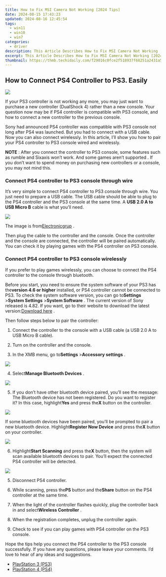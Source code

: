```yaml
---
title: How to Fix MSI Camera Not Working [2024 Tips]
date: 2024-08-15 17:43:23
updated: 2024-08-16 12:45:54
tags:
  - win11
  - win10
  - win7
categories:
  - driver
description: This Article Describes How to Fix MSI Camera Not Working [2024 Tips]
excerpt: This Article Describes How to Fix MSI Camera Not Working [2024 Tips]
thumbnail: https://thmb.techidaily.com/f29016c0fce2f518937f68251a2431a5f707a01cf190eb7eb7552fa0f6fd65d9.jpg
---
```


## How to Connect PS4 Controller to PS3. Easily

![](https://images.drivereasy.com/wp-content/uploads/2018/01/ps4-controller.jpg)

 If your PS3 controller is not working any more, you may just want to purchase a new controller (DualShock 4) rather than a new console. Your question now may be if PS4 controller is compatible with PS3 console, and how to connect a new controller to the previous console.

 Sony had announced PS4 controller was compatible with PS3 console not long after PS4 was launched. But you had to connect with a USB cable. Now you can also connect wirelessly. In this article, I’ll show you how to pair your PS4 controller to PS3 console wired and wirelessly.

**NOTE** : After you connect the controller to PS3 console, some features such as rumble and Sixaxis won’t work. And some games aren’t supported . If you don’t want to spend money on purchasing new controllers or a console, you may not mind this.

### Connect PS4 controller to PS3 console through wire

 It’s very simple to connect PS4 controller to PS3 console through wire. You just need to prepare a USB cable. The USB cable should be able to plug to the PS4 controller and the PS3 console at the same time. A **USB 2.0 A to USB Micro B** cable is what you’ll need.

![](https://images.drivereasy.com/wp-content/uploads/2018/01/usb-cable.jpg)

 The image is from[Electronicgrup](https://commons.wikimedia.org/wiki/File:0783.jpg) .

 Then plug the cable to the controller and the console. Once the controller and the console are connected, the controller will be paired automatically. You can check it by playing games with the PS4 controller on PS3 console.

### Connect PS4 controller to PS3 console wirelessly

 If you prefer to play games wirelessly, you can choose to connect the PS4 controller to the console through bluetooth.

 Before you start, you need to ensure the system software of your PS3 has the**version 4.6 or higher** installed, or PS4 controller cannot be connected to PS3\. To check the system software version, you can go to**Settings** \>**System Settings** \>**System Software** . The current version of Sony released is 4.82\. If you want, go to their website to download the latest version:[Download here](https://www.playstation.com/en-us/support/system-updates/ps3/) .

Then follow steps below to pair the controller:

 1) Connect the controller to the console with a USB cable (a USB 2.0 A to USB Micro B cable).

 2) Turn on the controller and the console.

 3) In the XMB menu, go to**Settings** \>**Accessory settings** .

![](https://images.drivereasy.com/wp-content/uploads/2018/01/accessory-settings.jpg)

 4) Select**Manage Bluetooth Devices** .

![](https://images.drivereasy.com/wp-content/uploads/2018/01/manage-bluetooth-devices.jpg)

 5) If you don’t have other bluetooth device paired, you’ll see the message: The Bluetooth device has not been registered. Do you want to register it? In this case, highlight**Yes** and press the**X** button on the controller.

![](https://images.drivereasy.com/wp-content/uploads/2018/01/img_5a55ec01d26e2.jpg)

 If some bluetooth devices have been paired, you’ll be prompted to pair a new bluetooth device. Highlight**Register Now Device** and press the**X** button on your controller.

![](https://images.drivereasy.com/wp-content/uploads/2018/01/register-now-devcie.jpg)

 6) Highlight**Start Scanning** and press the**X** button, then the system will scan available bluetooth devices to pair. You’ll expect the connected PS4 controller will be detected.

![](https://images.drivereasy.com/wp-content/uploads/2018/01/starting-scanning.jpg)

5) Disconnect PS4 controller.

6) While scanning, press the**PS** button and the**Share** button on the PS4 controller at the same time.

7) When the light of the controller flashes quickly, plug the controller back in and select**Wireless Controller** .

8) When the registration completes, unplug the controller again.

9) Check to see if you can play games with PS4 controller on the PS3 console.

 Hope the tips help you connect the PS4 controller to the PS3 console successfully. If you have any questions, please leave your comments. I’d love to hear of any ideas and suggestions.

* [PlayStation 3 (PS3)](https://www.drivereasy.com/tag-search/?tagId=10247)
* [PlayStation 4 (PS4)](https://www.drivereasy.com/tag-search/?tagId=180)


<ins class="adsbygoogle"
     style="display:block"
     data-ad-format="autorelaxed"
     data-ad-client="ca-pub-7571918770474297"
     data-ad-slot="1223367746"></ins>



<ins class="adsbygoogle"
     style="display:block"
     data-ad-client="ca-pub-7571918770474297"
     data-ad-slot="8358498916"
     data-ad-format="auto"
     data-full-width-responsive="true"></ins>
